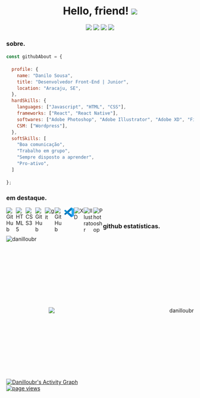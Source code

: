 <h1 align="center">
  Hello, friend!
  <a href="#"><img src="https://media.giphy.com/media/CXzRJA18RJAtmpPNBC/giphy.gif" width="48"></a>
</h1>

<p align="center">   
  <a href="mailto:danillou@hotmail.com" target="_blank"><img src="https://img.shields.io/badge/-Email-0D1117?style=for-the-badge&logo=gmail&logoColor=F0DB4F"></a>
  <a href="https://www.linkedin.com/in/danilloubr" target="_blank"><img src="https://img.shields.io/badge/-LinkedIn-0D1117?style=for-the-badge&logo=linkedin&logoColor=F0DB4F"></a> 
  <a href="https://www.instagram.com/danilloubr/" target="_blank"><img src="https://img.shields.io/badge/-Instagram-0D1117?style=for-the-badge&logo=instagram&logoColor=F0DB4F"></a>
  <a href="#" target="_blank"><img src="https://img.shields.io/badge/YouTube-0D1117?style=for-the-badge&logo=youtube&logoColor=F0DB4F"></a>
</p>



### sobre.

```javascript
const githubAbout = {

  profile: {
    name: "Danilo Sousa",
    title: "Desenvolvedor Front-End | Junior",
    location: "Aracaju, SE",
  },
  hardSkills: {
    languages: ["Javascript", "HTML", "CSS"],
    frameworks: ["React", "React Native"],
    softwares: ["Adobe Photoshop", "Adobe Illustrator", "Adobe XD", "Figma"],
    CSM: ["Wordpress"],
  },
  softSkills: [
    "Boa comunicação",
    "Trabalho em grupo",
    "Sempre disposto a aprender",
    "Pro-ativo",
  ]
  
};
```


### em destaque.
<a target="_blank" rel="noopener noreferrer" href="https://www.w3schools.com/js/"><img align="left" alt="GitHub" width="26px" src="https://cdn.iconscout.com/icon/free/png-64/javascript-2752148-2284965.png" style="max-width: 100%;"></a>
<p dir="auto"><a href="https://www.w3schools.com/html/default.asp" rel="nofollow"><img align="left" alt="HTML5" width="26px" src="https://cdn.iconscout.com/icon/free/png-64/html-2752158-2284975.png" style="max-width: 100%;"></a>
<a href="https://www.w3schools.com/css/" rel="nofollow"><img align="left" alt="CSS3" width="26px" src="https://cdn.iconscout.com/icon/free/png-64/css3-11-1175239.png" style="max-width: 100%;"></a>
<a target="_blank" rel="noopener noreferrer" href="https://pt-br.reactjs.org/"><img align="left" alt="GitHub" width="26px" src="https://cdn.iconscout.com/icon/free/png-64/react-3-1175109.png" style="max-width: 100%;"></a>
<a href="https://git-scm.com/" rel="nofollow"> <img align="left" alt="git" width="26px" src="https://camo.githubusercontent.com/fbfcb9e3dc648adc93bef37c718db16c52f617ad055a26de6dc3c21865c3321d/68747470733a2f2f7777772e766563746f726c6f676f2e7a6f6e652f6c6f676f732f6769742d73636d2f6769742d73636d2d69636f6e2e737667" data-canonical-src="https://www.vectorlogo.zone/logos/git-scm/git-scm-icon.svg" style="max-width: 100%;"> </a>
<a target="_blank" rel="noopener noreferrer" href="https://github.com/danilloubr?tab=repositories"><img align="left" alt="GitHub" width="26px" src="https://cdn.iconscout.com/icon/free/png-64/developer-tool-1889493-1597553.png" style="max-width: 100%;"></a>
<img align="left" alt="Visual Studio Code" width="26px" src="https://raw.githubusercontent.com/github/explore/80688e429a7d4ef2fca1e82350fe8e3517d3494d/topics/visual-studio-code/visual-studio-code.png" />
<a href="https://www.adobe.com/products/xd.html" target="_blank"> <img align="left" alt="XD" width="26px" src="https://cdn.iconscout.com/icon/free/png-64/adobe-xd-1869035-1583159.png"/> </a> 
<a href="https://www.adobe.com/in/products/illustrator.html" target="_blank"> <img align="left" alt="Illustrator" width="26px" src="https://cdn.iconscout.com/icon/free/png-64/illustrator-14-1175160.png"/> </a> 
<a href="https://www.photoshop.com/en" target="_blank"> <img align="left" alt="Photoshop" width="26px" src="https://cdn.iconscout.com/icon/free/png-64/photoshop-8-226474.png"/> </a>



<br></p>

###  github estatísticas.

  <div align="center" style={ display: "flex"}>
  <p align="left"  >
    <a href="https://github.com/danilloubr"><img align="left" src="https://github-readme-stats.vercel.app/api?username=danilloubr&show_icons=true&locale=en&theme=algolia" alt="danilloubr" height="192px" width="390px" padding="0px"/></a>
	</p>
	<p  align="right" >
	  <img align="right" src="https://github-readme-stats.vercel.app/api/top-langs?username=danilloubr&show_icons=true&locale=en&layout=compact&theme=algolia" alt="danilloubr" height="192px" width="390px" padding="0px" />
	</p>
  <br/>
  
  </div>
  </p>




  <br/>
   <a href="https://github.com/danilloubr"><img alt="Danilloubr's Activity Graph" src="https://activity-graph.herokuapp.com/graph?username=danilloubr&custom_title=danillouBR's%20Contribution%20Graph&theme=react-dark" /></a>
  <br/>
  
   <a href="https://github.com/danilloubr">
    <img src="https://komarev.com/ghpvc/?username=danilloubr" alt="page views" />
 </a>







